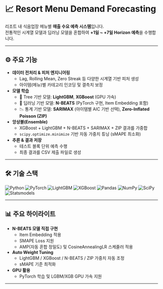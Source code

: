 # 📈 Resort Menu Demand Forecasting

리조트 내 식음업장 메뉴별 **매출 수요 예측 시스템**입니다.  
전통적인 시계열 모델과 딥러닝 모델을 혼합하여 **+1일 ~ +7일 Horizon 예측**을 수행합니다.  

---

## ⚙️ 주요 기능
- **데이터 전처리 & 피처 엔지니어링**
  - Lag, Rolling Mean, Zero Streak 등 다양한 시계열 기반 피처 생성
  - 아이템(메뉴)별 카테고리 인코딩 및 결측치 보정
- **모델 학습**
  - 🌳 Tree 기반 모델: **LightGBM**, **XGBoost** (GPU 가속)
  - 🤖 딥러닝 기반 모델: **N-BEATS** (PyTorch 구현, Item Embedding 포함)
  - 📉 통계 기반 모델: **SARIMAX** (아이템별 AIC 기반 선택), **Zero-Inflated Poisson (ZIP)**
- **앙상블(Ensemble)**
  - XGBoost + LightGBM + N-BEATS + SARIMAX + ZIP 결과를 가중합
  - `scipy.optimize.minimize` 기반 자동 가중치 튜닝 (sMAPE 최소화)
- **추론 & 결과 저장**
  - 테스트 블록 단위 예측 수행
  - 최종 결과를 CSV 제출 파일로 생성

---

## 🛠 기술 스택
![Python](https://img.shields.io/badge/Python-3776AB?style=for-the-badge&logo=python&logoColor=white)
![PyTorch](https://img.shields.io/badge/PyTorch-EE4C2C?style=for-the-badge&logo=pytorch&logoColor=white)
![LightGBM](https://img.shields.io/badge/LightGBM-004C6D?style=for-the-badge&logo=lightgbm&logoColor=white)
![XGBoost](https://img.shields.io/badge/XGBoost-FF6600?style=for-the-badge&logo=xgboost&logoColor=white)
![Pandas](https://img.shields.io/badge/Pandas-150458?style=for-the-badge&logo=pandas&logoColor=white)
![NumPy](https://img.shields.io/badge/NumPy-013243?style=for-the-badge&logo=numpy&logoColor=white)
![SciPy](https://img.shields.io/badge/SciPy-8CAAE6?style=for-the-badge&logo=scipy&logoColor=white)
![Statsmodels](https://img.shields.io/badge/Statsmodels-003366?style=for-the-badge&logo=python&logoColor=white)

---

## 📊 주요 하이라이트
- **N-BEATS 모델 직접 구현**
  - Item Embedding 적용
  - SMAPE Loss 지원
  - AMP(자동 혼합 정밀도) 및 CosineAnnealingLR 스케줄러 적용
- **Auto Weight Tuning**
  - LightGBM / XGBoost / N-BEATS / ZIP 가중치 자동 조정
  - sMAPE 기준 최적화
- **GPU 활용**
  - PyTorch 학습 및 LGBM/XGB GPU 가속 지원

---
